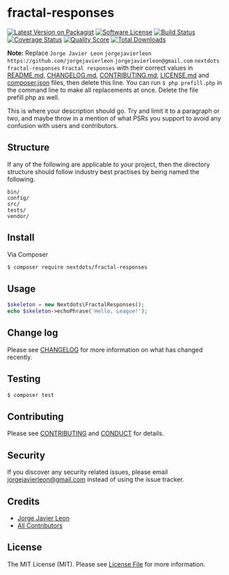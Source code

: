 # fractal-responses

[![Latest Version on Packagist][ico-version]][link-packagist]
[![Software License][ico-license]](LICENSE.md)
[![Build Status][ico-travis]][link-travis]
[![Coverage Status][ico-scrutinizer]][link-scrutinizer]
[![Quality Score][ico-code-quality]][link-code-quality]
[![Total Downloads][ico-downloads]][link-downloads]

**Note:** Replace ```Jorge Javier Leon``` ```jorgejavierleon``` ```https://github.com/jorgejavierleon``` ```jorgejavierleon@gmail.com``` ```nextdots``` ```fractal-responses``` ```Fractal responses``` with their correct values in [README.md](README.md), [CHANGELOG.md](CHANGELOG.md), [CONTRIBUTING.md](CONTRIBUTING.md), [LICENSE.md](LICENSE.md) and [composer.json](composer.json) files, then delete this line. You can run `$ php prefill.php` in the command line to make all replacements at once. Delete the file prefill.php as well.

This is where your description should go. Try and limit it to a paragraph or two, and maybe throw in a mention of what
PSRs you support to avoid any confusion with users and contributors.

## Structure

If any of the following are applicable to your project, then the directory structure should follow industry best practises by being named the following.

```
bin/        
config/
src/
tests/
vendor/
```


## Install

Via Composer

``` bash
$ composer require nextdots/fractal-responses
```

## Usage

``` php
$skeleton = new Nextdots\FractalResponses();
echo $skeleton->echoPhrase('Hello, League!');
```

## Change log

Please see [CHANGELOG](CHANGELOG.md) for more information on what has changed recently.

## Testing

``` bash
$ composer test
```

## Contributing

Please see [CONTRIBUTING](CONTRIBUTING.md) and [CONDUCT](CONDUCT.md) for details.

## Security

If you discover any security related issues, please email jorgejavierleon@gmail.com instead of using the issue tracker.

## Credits

- [Jorge Javier Leon][link-author]
- [All Contributors][link-contributors]

## License

The MIT License (MIT). Please see [License File](LICENSE.md) for more information.

[ico-version]: https://img.shields.io/packagist/v/nextdots/fractal-responses.svg?style=flat-square
[ico-license]: https://img.shields.io/badge/license-MIT-brightgreen.svg?style=flat-square
[ico-travis]: https://img.shields.io/travis/nextdots/fractal-responses/master.svg?style=flat-square
[ico-scrutinizer]: https://img.shields.io/scrutinizer/coverage/g/nextdots/fractal-responses.svg?style=flat-square
[ico-code-quality]: https://img.shields.io/scrutinizer/g/nextdots/fractal-responses.svg?style=flat-square
[ico-downloads]: https://img.shields.io/packagist/dt/nextdots/fractal-responses.svg?style=flat-square

[link-packagist]: https://packagist.org/packages/nextdots/fractal-responses
[link-travis]: https://travis-ci.org/nextdots/fractal-responses
[link-scrutinizer]: https://scrutinizer-ci.com/g/nextdots/fractal-responses/code-structure
[link-code-quality]: https://scrutinizer-ci.com/g/nextdots/fractal-responses
[link-downloads]: https://packagist.org/packages/nextdots/fractal-responses
[link-author]: https://github.com/jorgejavierleon
[link-contributors]: ../../contributors
